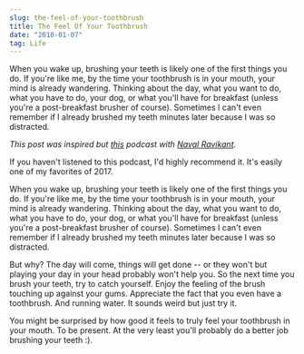 ```yaml
---
slug: the-feel-of-your-toothbrush
title: The Feel Of Your Toothbrush
date: "2018-01-07"
tag: Life
---
```


When you wake up, brushing your teeth is likely one of the first things you do. If you're like me, by the time your toothbrush is in your mouth, your mind is already wandering. Thinking about the day, what you want to do, what you have to do, your dog, or what you'll have for breakfast (unless you're a post-breakfast brusher of course). Sometimes I can't even remember if I already brushed my teeth minutes later because I was so distracted.

<!-- more -->

_This post was inspired but [this](https://www.farnamstreetblog.com/the-knowledge-project/) podcast with [Naval Ravikant](https://twitter.com/naval?lang=en)._

If you haven't listened to this podcast, I'd highly recommend it. It's easily one of my favorites of 2017.

When you wake up, brushing your teeth is likely one of the first things you do. If you're like me, by the time your toothbrush is in your mouth, your mind is already wandering. Thinking about the day, what you want to do, what you have to do, your dog, or what you'll have for breakfast (unless you're a post-breakfast brusher of course). Sometimes I can't even remember if I already brushed my teeth minutes later because I was so distracted.

But why? The day will come, things will get done -- or they won't but playing your day in your head probably won't help you. So the next time you brush your teeth, try to catch yourself. Enjoy the feeling of the brush touching up against your gums. Appreciate the fact that you even have a toothbrush. And running water. It sounds weird but just try it.

You might be surprised by how good it feels to truly feel your toothbrush in your mouth. To be present. At the very least you'll probably do a better job brushing your teeth :).
